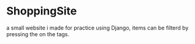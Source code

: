 # ShoppingSite

a small website i made for practice using Django,
items can be filterd by pressing the on the tags.
